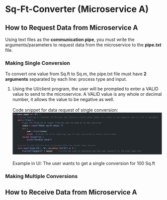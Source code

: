 # Sq-Ft-Converter (Microservice A)
## How to Request Data from Microservice A
Using text files as the **communication pipe**, you must write the arguments/parameters to request data from the microservice to the **pipe.txt** file.
### Making Single Conversion
To convert one value from Sq.ft to Sq.m, the pipe.txt file must have **2 arguments** separated by each line: process type and input.
1. Using the UI/client program, the user will be prompted to enter a VALID value to send to the microservice. A VALID value is any whole or decimal number, it allows the value to be negative as well.<br/><br/>
Code snippet for data request of single conversion:
  ![Example data request for single conversion](images/microa-single-1.png) <br/><br/>
Example in UI: The user wants to get a single conversion for 100 Sq.ft
  

### Making Multiple Conversions
## How to Receive Data from Microservice A
